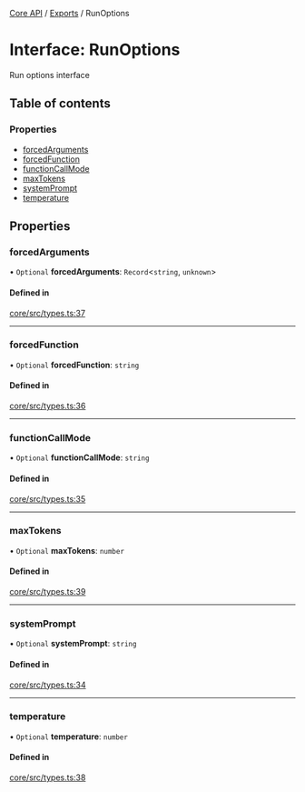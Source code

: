 <!-- 
 ⚠️  AUTO-GENERATED FILE - DO NOT EDIT MANUALLY
 This file is automatically generated by scripts/docs-generator.js
 To make changes, edit the source TypeScript files or update the generator script
-->

[Core API](../../) / [Exports](../modules) / RunOptions

# Interface: RunOptions

Run options interface

## Table of contents

### Properties

- [forcedArguments](RunOptions#forcedarguments)
- [forcedFunction](RunOptions#forcedfunction)
- [functionCallMode](RunOptions#functioncallmode)
- [maxTokens](RunOptions#maxtokens)
- [systemPrompt](RunOptions#systemprompt)
- [temperature](RunOptions#temperature)

## Properties

### forcedArguments

• `Optional` **forcedArguments**: `Record`\<`string`, `unknown`\>

#### Defined in

[core/src/types.ts:37](https://github.com/woojubb/robota/blob/8f648f4ea0cfa488c5bb8d1bbd3b037ae7f0ab4b/packages/core/src/types.ts#L37)

___

### forcedFunction

• `Optional` **forcedFunction**: `string`

#### Defined in

[core/src/types.ts:36](https://github.com/woojubb/robota/blob/8f648f4ea0cfa488c5bb8d1bbd3b037ae7f0ab4b/packages/core/src/types.ts#L36)

___

### functionCallMode

• `Optional` **functionCallMode**: `string`

#### Defined in

[core/src/types.ts:35](https://github.com/woojubb/robota/blob/8f648f4ea0cfa488c5bb8d1bbd3b037ae7f0ab4b/packages/core/src/types.ts#L35)

___

### maxTokens

• `Optional` **maxTokens**: `number`

#### Defined in

[core/src/types.ts:39](https://github.com/woojubb/robota/blob/8f648f4ea0cfa488c5bb8d1bbd3b037ae7f0ab4b/packages/core/src/types.ts#L39)

___

### systemPrompt

• `Optional` **systemPrompt**: `string`

#### Defined in

[core/src/types.ts:34](https://github.com/woojubb/robota/blob/8f648f4ea0cfa488c5bb8d1bbd3b037ae7f0ab4b/packages/core/src/types.ts#L34)

___

### temperature

• `Optional` **temperature**: `number`

#### Defined in

[core/src/types.ts:38](https://github.com/woojubb/robota/blob/8f648f4ea0cfa488c5bb8d1bbd3b037ae7f0ab4b/packages/core/src/types.ts#L38)
